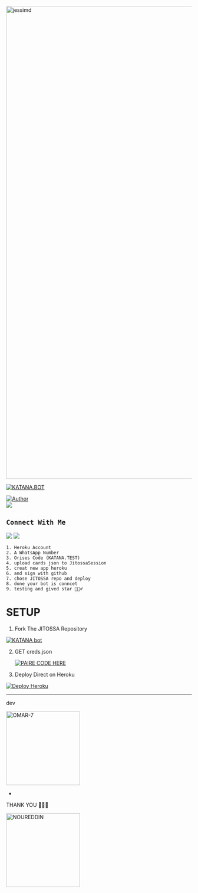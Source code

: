 <img src="https://telegra.ph/file/74d3805aadcd4abcb1c8b.jpg" alt="jessimd" width="1280"/>
</p>



<p align="center">

 <a href="#"><img title="KATANA.BOT" src="https://img.shields.io/badge/Whatshapp BOT-green?colorA=%23ff0000&colorB=%23017e40&style=for-the-badge"></a>

</p>

<p align="center">

<a href="https://github.com/Omarcharaf1"><img title="Author" src="https://img.shields.io/badge/AUTHOR-Omar !-green.svg?style=for-the-badge&logo=github"></a>
<br>
<img src="https://komarev.com/ghpvc/?username=Omarcharaf&color=brightgreen" />

</p>



## ```Connect With Me```

<a href="https://api.whatsapp.com/send?phone=212768752924&text=hello+katana"><img src="https://img.shields.io/badge/Connect on WhatsApp-25D366?style=for-the-badge&logo=whatsapp&logoColor=white"></a>
<a href="https://instagram.com/katana.bot"><img src="https://img.shields.io/badge/Connect on instagram-E4405F?style=for-the-badge&logo=instagram&logoColor=white"></a>






``` 
1. Heroku Account
2. A WhatsApp Number
3. Orises Code (KATANA.TEST)
4. upload cards json to JitossaSession
5. creat new app heroku
6. and sign with github
7. chose JITOSSA repo and deploy
8. done your bot is conncet
9. testing and gived star 🙋🏻‍♂️
```

# SETUP 

1. Fork The JITOSSA Repository 
<a href="https://github.com/Omarcharaf1/KATANA.BOT/fork">
<img title="KATANA bot"  src="https://img.shields.io/badge/FORK KATANA?color=orange&style=for-the-badge&logo=stackshare"></a>

2. GET creds.json

   <a href='https://replit.com/@aomarcharaf20/JITOSSA-CODE' target="_blank"><img alt='PAIRE CODE HERE' src='https://img.shields.io/badge/Session_id-100000?style=for-the-badge&logo=scan&logoColor=white&labelColor=black&color=black'/></a>

 

3. Deploy Direct on Heroku

 <a href='https://dashboard.heroku.com/new-app' target="_blank">
<img alt='Deploy Heroku' src='https://img.shields.io/badge/deploy heroku-000?style=for-the-badge&logo=heroku&logoColor=white'/></a>


-----------
dev 

<a href="https://github.com/Omarcharaf"><img src="https://github.com/Omarcharaf1.png" width="200" height="200" alt="OMAR-7"/></a>

-
THANK YOU 🧚🏼‍♀️


<a href="https://github.com/noureddineouafy"><img src="https://github.com/noureddineouafy.png" width="200" height="200" alt="NOUREDDIN"/></a>
